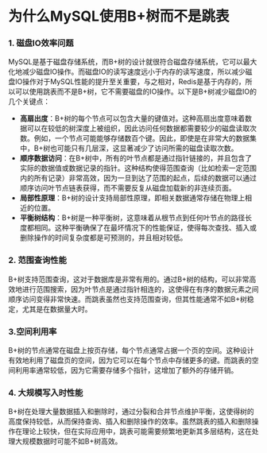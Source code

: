 # 为什么MySQL使用B+树而不是跳表

### 1. 磁盘IO效率问题

MySQL是基于磁盘存储系统，而B+树的设计就很符合磁盘存储系统，它可以最大化地减少磁盘IO操作。而磁盘IO的读写速度远小于内存的读写速度，所以减少磁盘IO操作对于MySQL性能的提升至关重要，与之相对，Redis是基于内存的，所以可以使用跳表而不是B+树，它不需要磁盘的IO操作。以下是B+树减少磁盘IO的几个关键点：

+ **高扇出度**：B+树的每个节点可以包含大量的键值对。这种高扇出度意味着数据可以在较低的树深度上被组织，因此访问任何数据都需要较少的磁盘读取次数。例如，一个节点可能能够存储数百个键。因此，即使是在非常大的数据集中，B+树也可能只有几层深，这显著减少了访问所需的磁盘读取次数。
+ **顺序数据访问**：在B+树中，所有的叶节点都是通过指针链接的，并且包含了实际的数据值或数据记录的指针。这种结构使得范围查询（比如检索一定范围内的所有记录）非常高效，因为一旦到达了范围的起点，后续的数据可以通过顺序访问叶节点链表获得，而不需要反复从磁盘加载新的非连续页面。
+ **局部性原理**：B+树的设计支持局部性原理，即相关数据通常存储在物理上相近的位置。
+ **平衡树结构**：B+树是一种平衡树，这意味着从根节点到任何叶节点的路径长度都相同。这种平衡确保了在最坏情况下的性能保证，使得每次查找、插入或删除操作的时间复杂度都是可预测的，并且相对较低。



### 2. 范围查询性能

B+树支持范围查询，这对于数据库是非常有用的。通过B+树的结构，可以非常高效地进行范围搜索，因为叶节点是通过指针相连的，这使得在有序的数据元素之间顺序访问变得非常快速。而跳表虽然也支持范围查询，但其性能通常不如B+树稳定，尤其是在数据量大时。



### 3.空间利用率

B+树的节点通常在磁盘上按页存储，每个节点通常占据一个页的空间。这种设计有效地利用了磁盘页的空间，因为它可以在每个节点中存储更多的键。而跳表的空间利用率通常较低，因为它需要存储多个指针，这增加了额外的存储开销。



### 4. 大规模写入时性能

B+树在处理大量数据插入和删除时，通过分裂和合并节点维护平衡，这使得树的高度保持较低，从而保持查询、插入和删除操作的效率。虽然跳表的插入和删除操作在理论上较快，但在实际应用中，跳表可能需要频繁地更新其多层结构，这在处理大规模数据时可能不如B+树高效。